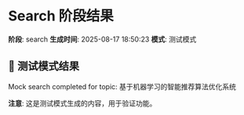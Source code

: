 # Search 阶段结果

**阶段**: search
**生成时间**: 2025-08-17 18:50:23
**模式**: 测试模式

## 📝 测试模式结果

Mock search completed for topic: 基于机器学习的智能推荐算法优化系统

**注意**: 这是测试模式生成的内容，用于验证功能。